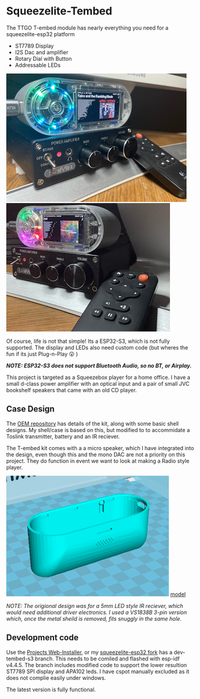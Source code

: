 # Squeezelite-Tembed

The TTGO T-embed module has nearly everything you need for a squeezelite-esp32 platform
- ST7789 Display
- I2S Dac and amplifier
- Rotary Dial with Button
- Addressable LEDs

![Squeexelite-Tembed](tembed1.jpg)![Squeexelite-Tembed](tembed2.jpg)

Of course, life is not that simple!  Its a ESP32-S3, which is not fully supported. The display and LEDs also need custom code (but wheres the fun if its just Plug-n-Play 😲 ) 

**_NOTE: ESP32-S3 does not support Bluetooth Audio, so no BT, or Airplay._**

This project is targeted as a Squeezebox player for a home office.  I have a small d-class power amplifier with an optical input and a pair of small JVC bookshelf speakers that came with an old CD player.

## Case Design
The [OEM repository](https://github.com/Xinyuan-LilyGO/T-Embed/tree/main) has details of the kit, along with some basic shell designs.  My shell/case is based on this, but modified to to accommidate a Toslink transmitter, battery and an IR reciever.

The T-embed kit comes with a a micro speaker, which I have integrated into the design, even though this and the mono DAC are not a priority on this project.  They do function in event we want to look at making a Radio style player.

![Case Model](tembed-model.png) [model](tembed-case.STL)

_NOTE:  The origional design was for a 5mm LED style IR reciever, which would need additional driver electronics.  I used a VS1838B 3-pin version which, once the metal sheild is removed, fits snuggly in the same hole._

## Development code

Use the [Projects Web-Installer](https://wizmo2.github.io/TAudio-Case/), or my [squeezelite-esp32 fork](https://github.com/wizmo2/squeezelite-esp32/tree/dev-tembed-s3) has a dev-tembed-s3 branch.  This needs to be comiled and flashed with esp-idf v4.4.5.  The branch includes modified code to support the lower resultion ST7789 SPI display and APA102 leds.  I have cspot manually excluded as it does not complie easily under windows.

The latest version is fully functional.

